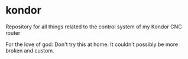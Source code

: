 # kondor
Repository for all things related to the control system of my Kondor CNC router


For the love of god: Don't try this at home. It couldn't possibly be more broken and custom. 